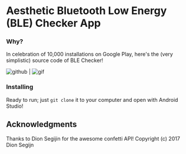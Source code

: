 # Aesthetic Bluetooth Low Energy (BLE) Checker App

### Why?

In celebration of 10,000 installations on Google Play, here's the (very simplistic) source code of BLE Checker! 

![github](https://user-images.githubusercontent.com/15942983/50428084-21f53700-0882-11e9-9e60-48c6b91aa9c2.gif)
| ![gif](https://user-images.githubusercontent.com/15942983/50428052-b90dbf00-0881-11e9-9cb7-409358596ba1.png)




### Installing

Ready to run; just ```git clone``` it to your computer and open with Android Studio!

## Acknowledgments

Thanks to Dion Segijin for the awesome confetti API! Copyright (c) 2017 Dion Segijn


